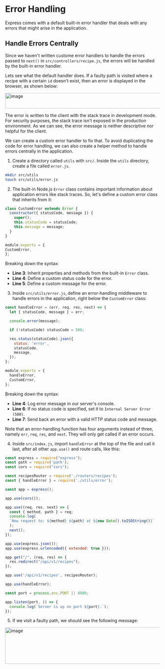 # Error Handling

Express comes with a default built-in error handler that deals with any errors that might arise in the application.

## Handle Errors Centrally

Since we haven't written custome error handlers to handle the errors passed to `next()` in `src/controllers/recipe.js`, the errors will be handled by the built-in error handler.

Lets see what the default handler does. If a faulty path is visited where a recipe with a certain `id` doesn't exist, then an error is displayed in the browser, as shown below:

<img width="939" height="50" alt="image" src="https://github.com/user-attachments/assets/51d7ea9d-a5cf-42b1-b1e8-cd8c51bc57c0" />

The error is written to the client with the stack trace in development mode. For security purposes, the stack trace isn't exposed in the production environment. As we can see, the error message is neither descriptive nor helpful for the client.

We can create a custom error handler to fix that. To avoid duplicating the code for error handling, we can also create a helper method to handle errors centrally in the application.

1. Create a directory called `utils` with `src/`. Inside the `utils` directory, create a file called `error.js`.

```bash
mkdir src/utils
touch src/utils/error.js
```

2. The built-in Node.js `Error` class contains important information about application errors like stack traces. So, let's define a custom error class that inherits from it:

```js
class CustomError extends Error {
  constructor({ statusCode, message }) {
    super();
    this.statusCode = statusCode;
    this.message = message;
  }
}

module.exports = {
CustomError,
};
```

Breaking down the syntax:
  - **Line 3**: Inherit properties and methods from the built-in `Error` class.
  - **Line 4**: Define a custom status code for the error.
  - **Line 5**: Define a custom message for the error.

3. Inside `src/utils/error.js`, define an error-handling middleware to handle errors in the application, right below the `CustomError` class:

```js
const handleError = (err, req, res, next) => {
  let { statusCode, message } = err;

  console.error(message);

  if (!statusCode) statusCode = 500;

  res.status(statusCode).json({
    status: 'error',
    statusCode,
    message,
  });
};

module.exports = {
  handleError,
  CustomError,
};
```

Breaking down the syntax:
  - **Line 4**: Log error message in our server's console.
  - **Line 6**: If no status code is specified, set it to `Internal Server Error (500)`.
  - **Line 7**: Send back an error with a valid HTTP status code and message.

Note that an error-handling function has four arguments instead of three, namely `err`, `req`, `res`, and `next`. They will only get called if an error occurs.

4. Inside `src/index.js`, import `handleError` at the top of the file and call it last, after all other `app.use()` and route calls, like this:

```js
const express = require("express");
const path = require('path');
const cors = require("cors");

const recipesRouter = require('./routers/recipes');
const { handleError } = require('./utils/error');

const app = express();

app.use(cors());

app.use((req, res, next) => {
  const { method, path } = req;
  console.log(
  `New request to: ${method} ${path} at ${new Date().toISOString()}`
  );
  next();
});

app.use(express.json());
app.use(express.urlencoded({ extended: true }));

app.get("/", (req, res) => {
  res.redirect("/api/v1/recipes");
});

app.use('/api/v1/recipes', recipesRouter);

app.use(handleError);

const port = process.env.PORT || 8080;

app.listen(port, () => {
  console.log(`Server is up on port ${port}.`);
});
```

5. If we visit a faulty path, we should see the following message:

<img width="807" height="118" alt="image" src="https://github.com/user-attachments/assets/f1544504-6ffe-4d63-adfc-17af0f2d457e" />
